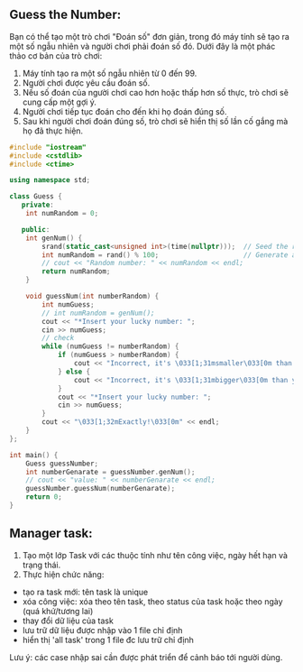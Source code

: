 ## Guess the Number:

Bạn có thể tạo một trò chơi "Đoán số" đơn giản, trong đó máy tính sẽ tạo ra một số ngẫu nhiên và người chơi phải đoán số đó. Dưới đây là một phác thảo cơ bản của trò chơi:

1. Máy tính tạo ra một số ngẫu nhiên từ 0 đến 99.
2. Người chơi được yêu cầu đoán số.
3. Nếu số đoán của người chơi cao hơn hoặc thấp hơn số thực, trò chơi sẽ cung cấp một gợi ý.
4. Người chơi tiếp tục đoán cho đến khi họ đoán đúng số.
5. Sau khi người chơi đoán đúng số, trò chơi sẽ hiển thị số lần cố gắng mà họ đã thực hiện.

```cpp
#include "iostream"
#include <cstdlib>
#include <ctime>

using namespace std;

class Guess {
   private:
    int numRandom = 0;

   public:
    int genNum() {
        srand(static_cast<unsigned int>(time(nullptr)));  // Seed the random number generator
        int numRandom = rand() % 100;                     // Generate a random number between 0 and 99
        // cout << "Random number: " << numRandom << endl;
        return numRandom;
    }

    void guessNum(int numberRandom) {
        int numGuess;
        // int numRandom = genNum();
        cout << "*Insert your lucky number: ";
        cin >> numGuess;
        // check
        while (numGuess != numberRandom) {
            if (numGuess > numberRandom) {
                cout << "Incorrect, it's \033[1;31msmaller\033[0m than you guessed" << endl;
            } else {
                cout << "Incorrect, it's \033[1;31mbigger\033[0m than you guessed" << endl;
            }
            cout << "*Insert your lucky number: ";
            cin >> numGuess;
        }
        cout << "\033[1;32mExactly!\033[0m" << endl;
    }
};

int main() {
    Guess guessNumber;
    int numberGenarate = guessNumber.genNum();
    // cout << "value: " << numberGenarate << endl;
    guessNumber.guessNum(numberGenarate);
    return 0;
}
```

## Manager task:

1. Tạo một lớp Task với các thuộc tính như tên công việc, ngày hết hạn và trạng thái.
2. Thực hiện chức năng:

- tạo ra task mới: tên task là unique
- xóa công việc: xóa theo tên task, theo status của task hoặc theo ngày (quá khứ/tương lai)
- thay đổi dữ liệu của task
- lưu trữ dữ liệu được nhập vào 1 file chỉ định
- hiển thị 'all task' trong 1 file đc lưu trữ chỉ định

Lưu ý: các case nhập sai cần được phát triển để cảnh báo tới người dùng.
